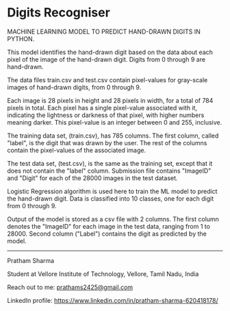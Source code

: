 # Digits Recogniser
MACHINE LEARNING MODEL TO PREDICT HAND-DRAWN DIGITS IN PYTHON.

This model identifies the hand-drawn digit based on the data about each pixel of the image of the hand-drawn digit. Digits from 0 through 9 are hand-drawn.

The data files train.csv and test.csv contain pixel-values for gray-scale images of hand-drawn digits, from 0 through 9.

Each image is 28 pixels in height and 28 pixels in width, for a total of 784 pixels in total. Each pixel has a single pixel-value associated with it, indicating the lightness or darkness of that pixel, with higher numbers meaning darker. This pixel-value is an integer between 0 and 255, inclusive.

The training data set, (train.csv), has 785 columns. The first column, called "label", is the digit that was drawn by the user. The rest of the columns contain the pixel-values of the associated image.

The test data set, (test.csv), is the same as the training set, except that it does not contain the "label" column. Submission file contains "ImageID" and "Digit" for each of the 28000 images in the test dataset. 

Logistic Regression algorithm is used here to train the ML model to predict the hand-drawn digit. Data is classified into 10 classes, one for each digit from 0 through 9.

Output of the model is stored as a csv file with 2 columns. The first column denotes the "ImageID" for each image in the test data, ranging from 1 to 28000. Second column ("Label") contains the digit as predicted by the model.

-----------------------------------------------------------------------------------------------------------------------------------------------------------------------------------

Pratham Sharma

Student at Vellore Institute of Technology, Vellore, Tamil Nadu, India

Reach out to me: prathams2425@gmail.com

LinkedIn profile: https://www.linkedin.com/in/pratham-sharma-620418178/

